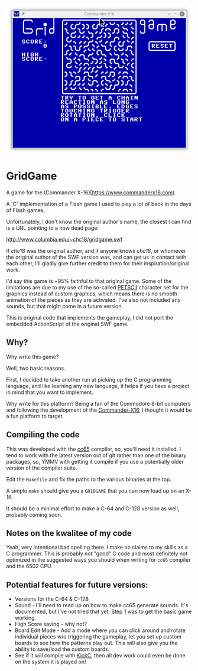 ![gridgame](gridgame.png)

# GridGame

A game for the (Commander X-16)[https://www.commanderx16.com).

A 'C' implementation of a Flash game I used to play a lot of back in the days of Flash games.

Unfortunately, I don't know the original author's name, the closest I can find is a URL pointing to a now dead page: 

http://www.columbia.edu/~chc18/gridgame.swf

If *chc18* was the original author, and if anyone knows *chc18*, or whomever the original author of the SWF version was, and can get us in contact with each other, I'll gladly give further credit to them for their inspiration/original work.

I'd say this game is ~95% faithful to that original game.  Some of the limitations 
are due to my use of the so-called [PETSCII](https://en.wikipedia.org/wiki/PETSCII) character set for the graphics instead of custom graphics, which means there is no smooth animation of the pieces as they are activated.  I've also not included any sounds, but that might come in a future version.

This is original code that implements the gameplay, I did not port the embedded ActionScript of the original SWF game.

## Why?

Why write this game?  

Well, two basic reasons.  

First, I decided to take another run at picking up the C programming language, and like learning any new language, it helps if you have a project in mind that you want to implement.

Why write for this platform?  Being a fan of the Commodore 8-bit computers and following the development of the [Commander-X16](https://www.commanderx16.com/), I thought it would be a fun platform to target.

## Compiling the code

This was developed with the [cc65](https://cc65.github.io/) compiler, so, you'll need it installed.  I tend to work with the latest version out of git rather than one of the binary packages, so, YMMV with getting it compile if you use a potentially older version of the compiler suite.

Edit the `Makefile` and fix the paths to the various binaries at the top.

A simple `make` should give you a `GRIDGAME` that you can now load up on an X-16.

It should be a minimal effort to make a C-64 and C-128 version as well, probably coming soon.

## Notes on the kwalitee of my code

Yeah, very intentional bad spelling there.  I make no claims to my skills as a C programmer.  This is probably not "good" C code and most definitely not optimized in the suggested ways you should when writing for `cc65` compiler and the 6502 CPU.

## Potential features for future versions:

* Versions for the C-64 & C-128
* Sound - I'll need to read up on how to make cc65 generate sounds.  It's documented, but I've not tried that yet.  Step 1 was to get the basic game working.
* High Score saving - why not?
* Board Edit Mode - Add a mode where you can click around and rotate individual pieces w/o triggering the gameplay, let you set up custom boards to see how the patterns play out.  This will also give you the ability to save/load the custom boards.
* See if it will compile with [KickC](https://gitlab.com/camelot/kickc), then all dev work could even be done on the system it is played on!
